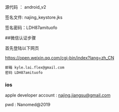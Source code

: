 源代码 ： android_v2 

签名文件: najing_keystore.jks

签名密码：LDH87amituofo

##微信认证步骤 

首先登陆以下网页 

https://open.weixin.qq.com/cgi-bin/index?lang=zh_CN 

```
邮箱 kyle.lai.flex@gmail.com 
密码 LDH87amituofo 
```





### ios 

apple developer account : najing.jiangsu@gmail.com 

pwd : Nanomed@2019 

